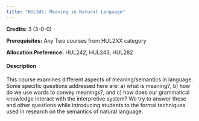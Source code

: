 ```yaml
---
title: "HUL341: Meaning in Natural Language"
---
```

**Credits:** 3 (3-0-0)

**Prerequisites:** Any Two courses from HUL2XX category 

**Allocation Preference:** HUL242, HUL243, HUL282

#### Description
This course examines different aspects of meaning/semantics in language. Some specific questions addressed here are: a) what is meaning?, b) how do we use words to convey meanings?, and c) how does our grammatical knowledge interact with the interpretive system? We try to answer these and other questions while introducing students to the formal techniques used in research on the semantics of natural language.